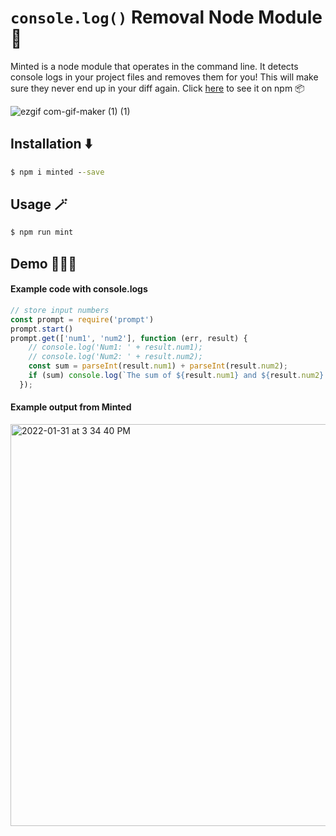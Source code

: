 # `console.log()` Removal Node Module 🚮
Minted is a node module that operates in the command line. It detects console logs in your project files and removes them for you! This will make sure they never end up in your diff again. Click [here](https://www.npmjs.com/package/minted) to see it on npm 📦

![ezgif com-gif-maker (1) (1)](https://user-images.githubusercontent.com/63386979/170893319-7513228f-6eef-42b4-9ece-0ff4068be701.jpg)

## Installation ⬇️
```cmd
$ npm i minted --save
```

## Usage 🪄
```cmd
$ npm run mint
```

## Demo 🤹🏼‍♂️

#### Example code with console.logs
```js
// store input numbers
const prompt = require('prompt')
prompt.start()
prompt.get(['num1', 'num2'], function (err, result) {
    // console.log('Num1: ' + result.num1);
    // console.log('Num2: ' + result.num2);
    const sum = parseInt(result.num1) + parseInt(result.num2);
    if (sum) console.log(`The sum of ${result.num1} and ${result.num2} is ${sum}`);
  });
```
#### Example output from Minted
<img width="643" alt=" 2022-01-31 at 3 34 40 PM" src="https://user-images.githubusercontent.com/63386979/151890953-82f1a85c-a3bc-40aa-89d1-8eefea0792c4.png">
